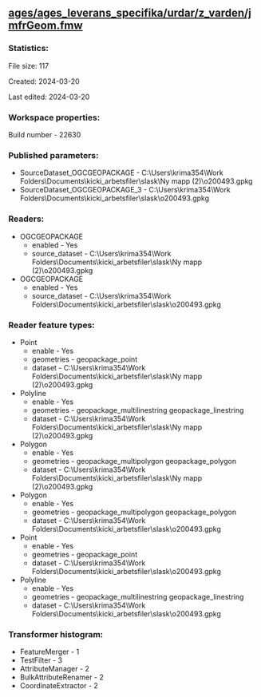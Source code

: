 ﻿## [ages/ages_leverans_specifika/urdar/z_varden/jmfrGeom.fmw](https://github.com/kicki58/kix_working_dir/blob/master/ages/ages_leverans_specifika/urdar/z_varden/jmfrGeom.fmw)

### Statistics:
File size: 117

Created: 2024-03-20

Last edited: 2024-03-20


### Workspace properties:
Build number    - 22630

### Published parameters:
*  SourceDataset_OGCGEOPACKAGE    -   C:\Users\krima354\Work Folders\Documents\kicki_arbetsfiler\slask\Ny mapp (2)\o200493.gpkg
*  SourceDataset_OGCGEOPACKAGE_3    -   C:\Users\krima354\Work Folders\Documents\kicki_arbetsfiler\slask\o200493.gpkg

### Readers:
*  OGCGEOPACKAGE
    * enabled    -  Yes
    * source_dataset    -   C:\Users\krima354\Work Folders\Documents\kicki_arbetsfiler\slask\Ny mapp (2)\o200493.gpkg
*  OGCGEOPACKAGE
    * enabled    -  Yes
    * source_dataset    -   C:\Users\krima354\Work Folders\Documents\kicki_arbetsfiler\slask\o200493.gpkg

### Reader feature types:
*  Point
    * enable - Yes
    * geometries - geopackage_point
    * dataset - C:\Users\krima354\Work Folders\Documents\kicki_arbetsfiler\slask\Ny mapp (2)\o200493.gpkg
*  Polyline
    * enable - Yes
    * geometries - geopackage_multilinestring geopackage_linestring
    * dataset - C:\Users\krima354\Work Folders\Documents\kicki_arbetsfiler\slask\Ny mapp (2)\o200493.gpkg
*  Polygon
    * enable - Yes
    * geometries - geopackage_multipolygon geopackage_polygon
    * dataset - C:\Users\krima354\Work Folders\Documents\kicki_arbetsfiler\slask\Ny mapp (2)\o200493.gpkg
*  Polygon
    * enable - Yes
    * geometries - geopackage_multipolygon geopackage_polygon
    * dataset - C:\Users\krima354\Work Folders\Documents\kicki_arbetsfiler\slask\o200493.gpkg
*  Point
    * enable - Yes
    * geometries - geopackage_point
    * dataset - C:\Users\krima354\Work Folders\Documents\kicki_arbetsfiler\slask\o200493.gpkg
*  Polyline
    * enable - Yes
    * geometries - geopackage_multilinestring geopackage_linestring
    * dataset - C:\Users\krima354\Work Folders\Documents\kicki_arbetsfiler\slask\o200493.gpkg




### Transformer histogram:
*  FeatureMerger    -   1
*  TestFilter    -   3
*  AttributeManager    -   2
*  BulkAttributeRenamer    -   2
*  CoordinateExtractor    -   2

